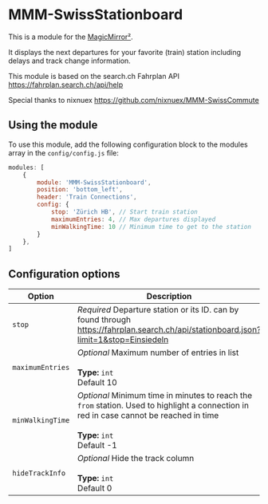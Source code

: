 # MMM-SwissStationboard

This is a module for the [MagicMirror²](https://github.com/MichMich/MagicMirror/).

It displays the next departures for your favorite (train) station including delays and track change information.

This module is based on the search.ch Fahrplan API <https://fahrplan.search.ch/api/help>

Special thanks to nixnuex <https://github.com/nixnuex/MMM-SwissCommute>

## Using the module

To use this module, add the following configuration block to the modules array in the `config/config.js` file:
```js
modules: [
	{
		module: 'MMM-SwissStationboard',
		position: 'bottom_left',
		header: 'Train Connections',
		config: {
			stop: 'Zürich HB', // Start train station
			maximumEntries: 4, // Max departures displayed
			minWalkingTime: 10 // Minimum time to get to the station
		}
	},
]
```

## Configuration options

| Option           | Description
|----------------- |-----------
| `stop`        | *Required* Departure station or its ID. can by found through <https://fahrplan.search.ch/api/stationboard.json?limit=1&stop=Einsiedeln>
| `maximumEntries `        | *Optional* Maximum number of entries in list <br><br>**Type:** `int` <br>Default 10
| `minWalkingTime `        | *Optional* Minimum time in minutes to reach the `from` station. Used to highlight a connection in red in case cannot be reached in time <br><br>**Type:** `int` <br>Default -1
| `hideTrackInfo`        | *Optional* Hide the track column <br><br>**Type:** `int` <br>Default 0

